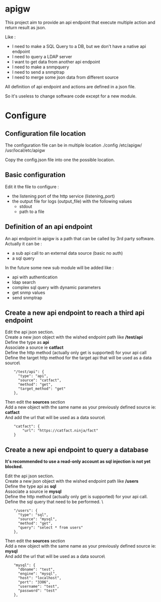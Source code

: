 # apigw
This project aim to provide an api endpoint that execute multiple action and return result as json.

Like : 
 - I need to make a SQL Query to a DB, but we don't have a native api endpoint
 - I need to query a LDAP server
 - I want to get data from another api endpoint
 - I need to make a snmpquery 
 - I need to send a snmptrap
 - I need to merge some json data from different source

All definition of api endpoint and actions are defined in a json file.

So it's useless to change software code except for a new module.


# Configure

## Configuration file location
The configuration file can be in multiple location
./config
/etc/apigw/
/usr/local/etc/apigw

Copy the config.json file into one the possible location.

## Basic configuration
Edit it the file to configure :

 - the listening port of the http service (listening_port) 
 - the output file for logs (output_file) with the following values
   - stdout
   - path to a file

## Definition of an api endpoint
An api endpoint in apigw is a path that can be called by 3rd party software.
Actually it can be :
 - a sub api call to an external data source (basic no auth)
 - a sql query

In the future some new sub module will be added like :
 - api with authentication
 - ldap search
 - complex sql query with dynamic parameters
 - get snmp values
 - send snmptrap


## Create a new api endpoint to reach a third api endpoint

Edit the api json section.\
Create a new json object with the wished endpoint path like **/test/api**\
Define the type as **api**\
Associate a source ie **catfact**\
Define the http method (actually only get is supported) for your api call\
Define the target http method for the target api that will be used as a data source\

```
    "/test/api": {
      "type": "api",
      "source": "catfact",
      "method": "get",
      "target_method": "get"
    },
```

Then edit the **sources** section\
Add a new object with the same name as your previously defined source ie: **catfact**\
And add the url that will be used as a data source\

```
    "catfact": {
        "url": "https://catfact.ninja/fact"
    }
```

## Create a new api endpoint to query a database

**It's recommended to use a read-only account as sql injection is not yet blocked.**

Edit the api json section.\
Create a new json object with the wished endpoint path like **/users**\
Define the type api as **sql**\
Associate a source ie **mysql**\
Define the http method (actually only get is supported) for your api call.\
Define the sql query that need to be performed. \

```
    "/users": {
      "type": "sql",
      "source": "mysql",
      "method": "get",
      "query": "select * from users"
    },
```

Then edit the **sources** section\
Add a new object with the same name as your previously defined source ie: **mysql**\
And add the url that will be used as a data source\


```
    "mysql": {
      "dbname": "test",
      "engine": "mysql",
      "host": "localhost",
      "port": "3306",
      "username": "test",
      "password": "test"
    },
```
